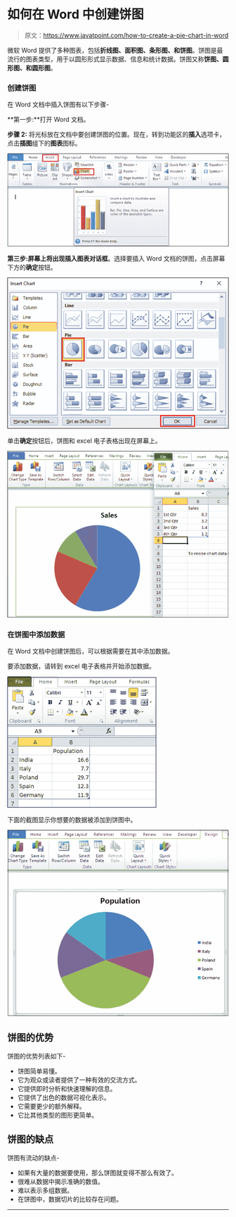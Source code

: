 # 如何在 Word 中创建饼图

> 原文：<https://www.javatpoint.com/how-to-create-a-pie-chart-in-word>

微软 Word 提供了多种图表，包括**折线图、面积图、条形图、**和**饼图**。饼图是最流行的图表类型，用于以圆形形式显示数据、信息和统计数据。饼图又称**饼图、圆形图、**和**圆形图**。

### 创建饼图

在 Word 文档中插入饼图有以下步骤-

**第一步:**打开 Word 文档。

**步骤 2:** 将光标放在文档中要创建饼图的位置。现在，转到功能区的**插入**选项卡，点击**插图**组下的**图表**图标。

![How to create a Pie chart in Word](img/d24f72047f3c52cf3e6ce7ba7a2f6c82.png)

**第三步:**屏幕上将出现**插入图表对话框**。选择要插入 Word 文档的饼图，点击屏幕下方的**确定**按钮。

![How to create a Pie chart in Word](img/a576efd67c6185e6b38d53ed4ce39f5c.png)

单击**确定**按钮后，饼图和 excel 电子表格出现在屏幕上。

![How to create a Pie chart in Word](img/e675d4ef40296f739bd97451467ca80d.png)

### 在饼图中添加数据

在 Word 文档中创建饼图后，可以根据需要在其中添加数据。

要添加数据，请转到 excel 电子表格并开始添加数据。

![How to create a Pie chart in Word](img/32452b3a99351c842f92292ecb6048ba.png)

下面的截图显示你想要的数据被添加到饼图中。

![How to create a Pie chart in Word](img/f79a66f7b873408d773332a25b91973c.png)

## 饼图的优势

饼图的优势列表如下-

*   饼图简单易懂。
*   它为观众或读者提供了一种有效的交流方式。
*   它提供即时分析和快速理解的信息。
*   它提供了出色的数据可视化表示。
*   它需要更少的额外解释。
*   它比其他类型的图形更简单。

## 饼图的缺点

饼图有流动的缺点-

*   如果有大量的数据要使用，那么饼图就变得不那么有效了。
*   很难从数据中揭示准确的数值。
*   难以表示多组数据。
*   在饼图中，数据切片的比较存在问题。

* * *